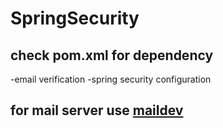 # SpringSecurity
## check pom.xml for dependency
-email verification
-spring security configuration
## for mail server use [maildev](https://github.com/maildev/maildev)
